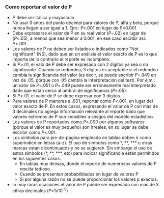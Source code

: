 ### Como reportar el valor de P

- *P* debe ser itálica y mayúscula
- No usar 0 antes del punto decimal para valores de P, alfa y beta, porque nunca llegan a ser igual a 1. Ejm.: *P*<.001 en lugar de P<0.001
- Debe expresarse el valor de P en su real valor (*P*=.02) en lugar de (*P*<.05), a menos que sea menor a 0.001, en ese caso escribir así: *P*<.001.
- Los valores de P no deben ser listados o indicados como "Not significant" (NS), dado que en un análisis el valor exacto de P es lo que importa de lo contrario el reporte es incompleto.
- Si *P*>.01, el valo de P debe ser expresado con 2 dígitos ya sea o no significante. Cuando se redondea, 3 dígitos es aceptable si el redondeo cambia la significancia del valor (es decir, se puede escribir *P*=.049 en vez de .05, porque con .05 cambia la interpretación del test). Por ejm.: un valor de *P*=.051 o *P*=.049 puede ser erroneamente mal interpretado dado que estan cerca al umbral de significancia (*P*=.05).
- Si *P*<.01, el valor de P se debe expresar con 3 dígitos.
- Para valores de P menores a .001, reportar como *P*<.001, en lugar del valor exacto de P. En estos casos, expresando el valor de P con mas de 3 decimales no agrega información relevante al reporte dado que valores extremos de P son sensibles a sesgos del modelo estadistico.
- Los valores de P reportados como *P*=.000 por algunos softwares (porque el valor es muy pequeño) son irreales, en su lugar se debe escribir como *P*<.001.
- Los símbolos para pie-de-página empleado en tablas deben ir como superíndice en letras (a-z). El uso de símbolos como \*, \*\*, \*\*\* u otras marcas estan dicontinuados y no se sugieren. Sin embargo el uso de estos símbolos (\*, \*\*, \*\*\*, etc) para indicar significancia están permitidos en los siguientes casos: 
  - En tablas muy densas, donde el reporte de numerosos valores de P resulta tedioso.
  - Cuando se presentan probabilidades en lugar de valores P
  - Si por alguna razón no se puede proporcionar los valores p exactos.
- In muy raras ocasiones el valor de P puede ser expresado con mas de 3 cifras decimales (*P*=1x10<sup>-5</sup>)
